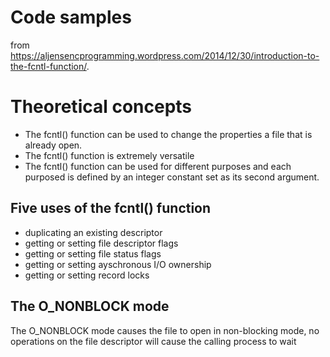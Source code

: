 # Code samples 
from https://aljensencprogramming.wordpress.com/2014/12/30/introduction-to-the-fcntl-function/.

# Theoretical concepts
* The fcntl() function can be used to change the properties a file that is already open.
* The fcntl() function is extremely versatile
* The fcntl() function can be used for different purposes and each purposed is defined by an integer constant set as its second argument.

## Five uses of the fcntl() function
* duplicating an existing descriptor
* getting or setting file descriptor flags
* getting or setting file status flags
* getting or setting ayschronous I/O ownership
* getting or setting record locks 

## The O_NONBLOCK mode
The O_NONBLOCK mode causes the file to open in non-blocking mode, no operations on the file descriptor will cause the calling process to wait
